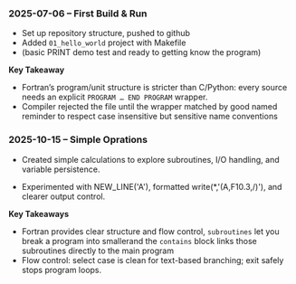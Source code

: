
### 2025-07-06 – First Build & Run

* Set up repository structure, pushed to github
* Added `01_hello_world` project with Makefile
* (basic PRINT demo test and ready to getting know the program)

**Key Takeaway**
- Fortran’s program/unit structure is stricter than C/Python: every source needs an explicit `PROGRAM … END PROGRAM` wrapper. 
- Compiler rejected the file until the wrapper matched by good named reminder to respect case insensitive but sensitive name conventions

 ### 2025-10-15 – Simple Oprations 

 * Created simple calculations to explore subroutines, I/O handling, and variable persistence.

 * Experimented with NEW_LINE('A'), formatted write(*,'(A,F10.3,/)'), and clearer output control.

 **Key Takeaways**
 - Fortran provides clear structure and flow control, `subroutines` let you break a program into smallerand the `contains` block links those subroutines directly to the main program
 - Flow control: select case is clean for text-based branching; exit safely stops program loops.
